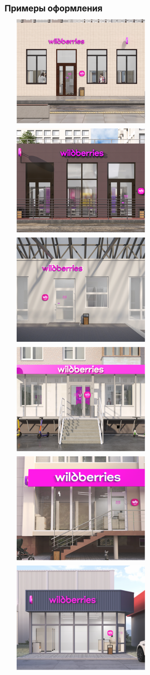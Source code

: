 # Примеры оформления

<figure><img src="../../.gitbook/assets/01_gallery_1.png" alt=""><figcaption></figcaption></figure>

<figure><img src="../../.gitbook/assets/01_gallery_2.png" alt=""><figcaption></figcaption></figure>

<figure><img src="../../.gitbook/assets/01_gallery_3.png" alt=""><figcaption></figcaption></figure>

<figure><img src="../../.gitbook/assets/01_gallery_4.png" alt=""><figcaption></figcaption></figure>

<figure><img src="../../.gitbook/assets/01_gallery_5.png" alt=""><figcaption></figcaption></figure>

<figure><img src="../../.gitbook/assets/01_gallery_6.png" alt=""><figcaption></figcaption></figure>

